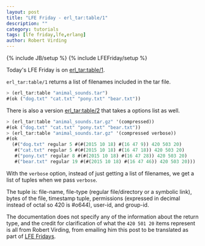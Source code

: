 ```yaml
---
layout: post
title: "LFE Friday - erl_tar:table/1"
description: ""
category: tutorials
tags: [lfe friday,lfe,erlang]
author: Robert Virding
---
```

{% include JB/setup %}
{% include LFEFriday/setup %}

Today's LFE Friday is on [erl_tar:table/1](http://erlang.org/doc/man/erl_tar.html#table-1).

``erl_tar:table/1`` returns a list of filenames included in the tar file.

```lisp
> (erl_tar:table "animal_sounds.tar")  
#(ok ("dog.txt" "cat.txt" "pony.txt" "bear.txt"))
```

There is also a version [erl_tar:table/2](http://erlang.org/doc/man/erl_tar.html#table-2) that takes a options list as well.

```lisp
> (erl_tar:table "animal_sounds.tar.gz" '(compressed)) 
#(ok ("dog.txt" "cat.txt" "pony.txt" "bear.txt"))
> (erl_tar:table "animal_sounds.tar.gz" '(compressed verbose))
#(ok
  (#("dog.txt" regular 5 #(#(2015 10 18) #(16 47 9)) 420 503 20)
   #("cat.txt" regular 5 #(#(2015 10 18) #(16 47 18)) 420 503 20)
   #("pony.txt" regular 8 #(#(2015 10 18) #(16 47 28)) 420 503 20)
   #("bear.txt" regular 19 #(#(2015 10 18) #(16 47 46)) 420 503 20)))
```

With the `verbose` option, instead of just getting a list of filenames, we get a list of tuples when we pass `verbose`.

The tuple is: file-name, file-type (regular file/directory or a symbolic link), bytes of the file, timestamp tuple, permissions (expressed in decimal instead of octal so 420 is #o644), user-id, and group-id.

The documentation does not specify any of the information about the return type, and the credit for clarification of what the `420 501 20` items represent is all from Robert Virding, from emailing him this post to be translated as part of <a href="http://blog.lfe.io/tags.html#lfe friday-ref" target="_blank">LFE Fridays</a>.
